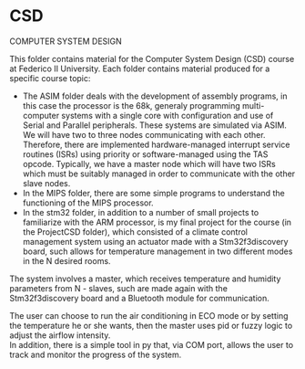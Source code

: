 # CSD
COMPUTER SYSTEM DESIGN

This folder contains material for the Computer System Design (CSD) course at Federico II University. 
Each folder contains material produced for a specific course topic:
- The ASIM folder deals with the development of assembly programs, in this case the processor is the 68k, generaly programming multi-computer systems with a single core with configuration and use of Serial and Parallel peripherals. 
These systems are simulated via ASIM. 
We will have two to three nodes communicating with each other. Therefore, there are implemented hardware-managed interrupt service routines (ISRs) using priority or software-managed using the TAS opcode. 
Typically, we have a master node which will have two ISRs which must be suitably managed in order to communicate with the other slave nodes. 
- In the MIPS folder, there are some simple programs to understand the functioning of the MIPS processor.
- In the stm32 folder, in addition to a number of small projects to familiarize with the ARM processor, is my final project for the course (in the ProjectCSD folder), which consisted of a climate control management system using an actuator made with a Stm32f3discovery board, such allows for temperature management in two different modes in the N desired rooms. 

The system involves a master, which receives temperature and humidity parameters from N - slaves, such are made again with the Stm32f3discovery board and a Bluetooth module for communication. 

The user can choose to run the air conditioning in ECO mode or by setting the temperature he or she wants, then the master uses pid or fuzzy logic to adjust the airflow intensity.  
In addition, there is a simple tool in py that, via COM port, allows the user to track and monitor the progress of the system.

